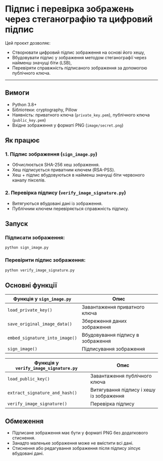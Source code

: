 # Підпис і перевірка зображень через стеганографію та цифровий підпис

Цей проєкт дозволяє:
- Створювати цифровий підпис зображення на основі його хешу,
- Вбудовувати підпис у зображення методом стеганографії через найменш значущі біти (LSB),
- Перевіряти справжність підписаного зображення за допомогою публічного ключа.

---

## Вимоги

- Python 3.8+
- Бібліотеки: cryptography, Pillow
- Наявність: приватного ключа (`private_key.pem`), публічного ключа (`public_key.pem`)
- Вхідне зображення у форматі PNG (`image/secret.png`)

## Як працює

### 1. Підпис зображення (`sign_image.py`)
- Обчислюється SHA-256 хеш зображення.
- Хеш підписується приватним ключем (RSA-PSS).
- Хеш + підпис вбудовуються в найменш значущі біти червоного каналу пікселів.

### 2. Перевірка підпису (`verify_image_signature.py`)
- Витягуються вбудовані дані із зображення.
- Публічним ключем перевіряється справжність підпису.

## Запуск

### Підписати зображення:

```bash
python sign_image.py
```

### Перевірити підпис зображення:

```bash
python verify_image_signature.py
```
## Основні функції

| Функція у `sign_image.py`     | Опис |
|-------------------------------|------|
| `load_private_key()`          | Завантаження приватного ключа |
| `save_original_image_data()`  | Збереження даних зображення |
| `embed_signature_into_image()`| Вбудовування підпису в зображення |
| `sign_image()`                | Підписування зображення |

| Функція у `verify_image_signature.py` | Опис |
|----------------------------------------|------|
| `load_public_key()`                    | Завантаження публічного ключа |
| `extract_signature_and_hash()`         | Витягування підпису і хешу із зображення |
| `verify_image_signature()`             | Перевірка підпису |


## Обмеження

- Підписане зображення має бути у форматі PNG без додаткового стиснення.
- Занадто маленьке зображення може не вмістити всі дані.
- Стиснення або редагування зображення після підпису зіпсує вбудовані дані.


